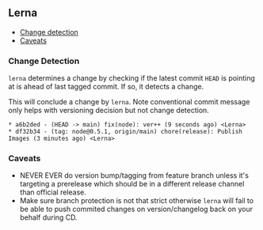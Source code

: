 ## Lerna

- [Change detection](#change-detection)
- [Caveats](#caveats)


### Change Detection

`lerna` determines a change by checking if the latest commit `HEAD` is pointing at is ahead of last tagged commit. If so, it detects a change.

This will conclude a change by `lerna`. Note conventional commit message only helps with versioning decision but not change detection.
```
* a6b2ded - (HEAD -> main) fix(node): ver++ (9 seconds ago) <Lerna>
* df32b34 - (tag: node@0.5.1, origin/main) chore(release): Publish Images (3 minutes ago) <Lerna>
```

### Caveats

- NEVER EVER do version bump/tagging from feature branch unless it's targeting a prerelease which should be in a different release channel than official release.
- Make sure branch protection is not that strict otherwise `lerna` will fail to be able to push commited changes on version/changelog back on your behalf during CD.
